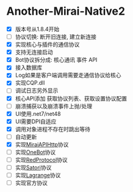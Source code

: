 # Another-Mirai-Native2

- [x] 版本号从1.8.4开始
- [ ] 协议切换: 断开旧连接, 建立新连接
- [x] 实现核心与插件的通信协议
- [x] 支持无连接启动
- [x] Bot协议拆分成: 核心通讯 事件 API
- [x] 接入数据库
- [x] Log如果是客户端调用需要走通信协议给核心
- [x] 实现CQP.dll
- [ ] 调试日志另外显示
- [x] 核心API添加 获取协议列表、获取设置协议配置
- [ ] 崩溃捕获以及崩溃事件上抛/处理
- [x] UI使用.net7/net48
- [x] UI需要DPI自适应
- [x] 调用对象进程不存在时跳出等待
- [ ] 自动更新
- [x] 实现[MiraiAPIHttp](https://github.com/project-mirai/mirai-api-http)协议
- [ ] 实现[OneBot](https://github.com/botuniverse/onebot-11)协议
- [ ] 实现[RedProtocol](https://github.com/nonebot/adapter-red/blob/main/nonebot/adapters/red/adapter.py)协议
- [ ] 实现[Satori](https://satori.js.org/zh-CN/introduction.html)协议
- [ ] 实现[Lagrange](https://github.com/Linwenxuan05/Lagrange.Core)协议
- [ ] 实现官方协议
